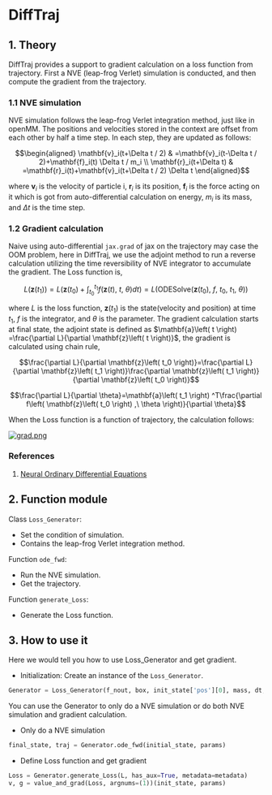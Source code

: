 # DiffTraj
## 1. Theory
DiffTraj provides a support to gradient calculation on a loss function from trajectory. First a NVE (leap-frog Verlet) simulation is conducted, and then compute the gradient from the trajectory.
### 1.1 NVE simulation
NVE simulation follows the leap-frog Verlet integration method, just like in openMM. The positions and velocities stored in the context are offset from each other by half a time step. In each step, they are updated as follows:

```math
\begin{aligned}
\mathbf{v}_i(t+\Delta t / 2) & =\mathbf{v}_i(t-\Delta t / 2)+\mathbf{f}_i(t) \Delta t / m_i \\
\mathbf{r}_i(t+\Delta t) & =\mathbf{r}_i(t)+\mathbf{v}_i(t+\Delta t / 2) \Delta t
\end{aligned}
```
where $\mathbf{v}_i$ is the velocity of particle i, $\mathbf{r}_i$ is its position, $\mathbf{f}_i$ is the force acting on it which is got from auto-differential calculation on energy, $m_i$ is its mass, and $\Delta t$ is the time step.
### 1.2 Gradient calculation
Naive using auto-differential `jax.grad` of jax on the trajectory may case the OOM problem, here in DiffTraj, we use the adjoint method to run a reverse calculation utilizing the time reversibility of NVE integrator to accumulate the gradient. The Loss function is,

```math
L\left( \mathbf{z}\left( t_1 \right) \right) =L\left( \mathbf{z}\left( t_0 \right) +\int_{t_0}^{t_1}{f\left( \mathbf{z}\left( t \right) ,\ t,\ \theta \right) dt} \right) =L\left( \text{ODESolve}\left( \mathbf{z}\left( t_0 \right) ,\ f,\ t_0,\ t_1,\ \theta \right) \right) 
```

where $L$ is the loss function, $\mathbf{z}\left( t_1 \right)$ is the state(velocity and position) at time $t_1$, $f$ is the integrator, and $\theta$ is the parameter. The gradient calculation starts at final state, the adjoint state is defined as $\mathbf{a}\left( t \right) =\frac{\partial L}{\partial \mathbf{z}\left( t \right)}$, the gradient is calculated using chain rule, 

```math
\frac{\partial L}{\partial \mathbf{z}\left( t_0 \right)}=\frac{\partial L}{\partial \mathbf{z}\left( t_1 \right)}\frac{\partial \mathbf{z}\left( t_1 \right)}{\partial \mathbf{z}\left( t_0 \right)}
```

```math
\frac{\partial L}{\partial \theta}=\mathbf{a}\left( t_1 \right) ^T\frac{\partial f\left( \mathbf{z}\left( t_0 \right) ,\ \theta \right)}{\partial \theta}
```

When the Loss function is a function of trajectory, the calculation follows:

[![grad.png](https://i.postimg.cc/pdm6fWX1/grad.png)](https://postimg.cc/nst2Ztmv)

### References
1. [Neural Ordinary Differential Equations](https://doi.org/10.48550/arXiv.1806.07366)

## 2. Function module

Class `Loss_Generator`:
- Set the condition of simulation.
- Contains the leap-frog Verlet integration method.

Function `ode_fwd`:
- Run the NVE simulation.
- Get the trajectory.

Function `generate_Loss`:
- Generate the Loss function.

## 3. How to use it
Here we would tell you how to use Loss_Generator and get gradient.
- Initialization: Create an instance of the `Loss_Generator`.

```python
Generator = Loss_Generator(f_nout, box, init_state['pos'][0], mass, dt, nsteps, nout, cov_map, rc, efunc)
```
You can use the Generator to only do a NVE simulation or do both NVE simulation and gradient calculation.

- Only do a NVE simulation
```python
final_state, traj = Generator.ode_fwd(initial_state, params)
```
- Define Loss function and get gradient
```python
Loss = Generator.generate_Loss(L, has_aux=True, metadata=metadata)
v, g = value_and_grad(Loss, argnums=(1))(init_state, params)
```
